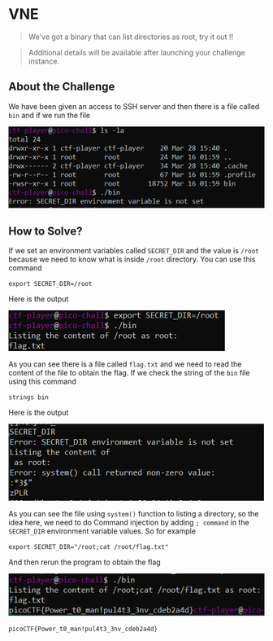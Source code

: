 # VNE
> We've got a binary that can list directories as root, try it out !!

> Additional details will be available after launching your challenge instance.

## About the Challenge
We have been given an access to SSH server and then there is a file called `bin` and if we run the file

![preview](images/preview.png)

## How to Solve?
If we set an environment variables called `SECRET_DIR` and the value is `/root` because we need to know what is inside `/root` directory. You can use this command

```shell
export SECRET_DIR=/root
```

Here is the output

![list](images/list.png)

As you can see there is a file called `flag.txt` and we need to read the content of the file to obtain the flag. If we check the string of the `bin` file using this command

```shell
strings bin
```

Here is the output

![strings](images/strings.png)

As you can see the file using `system()` function to listing a directory, so the idea here, we need to do Command injection by adding `; command` in the `SECRET_DIR` environment variable values. So for example

```shell
export SECRET_DIR="/root;cat /root/flag.txt"
```

And then rerun the program to obtain the flag

![flag](images/flag.png)

```
picoCTF{Power_t0_man!pul4t3_3nv_cdeb2a4d}
```
